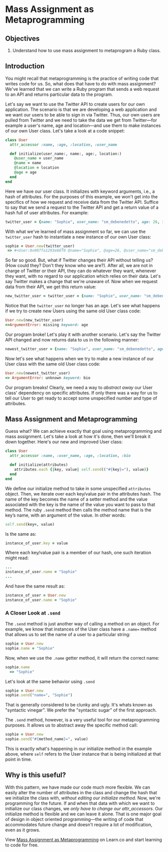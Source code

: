 # Mass Assignment as Metaprogramming

## Objectives

1. Understand how to use mass assignment to metaprogram a Ruby class.

## Introduction

You might recall that metaprogramming is the practice of writing code that writes code for us. So, what does that have to do with mass assignment? We've learned that we can write a Ruby program that sends a web request to an API and returns particular data to the program.

Let's say we want to use the Twitter API to create users for our own application. The scenario is that we are developing a web application and we want our users to be able to sign in via Twitter. Thus, our own users are pulled from Twitter and we need to take the data we get from Twitter—for example a user's name, age and location—and use them to make instances of our own User class. Let's take a look at a code snippet:


```ruby
class User
  attr_accessor :name, :age, :location, :user_name

  def initialize(user_name:, name:, age:, location:)
    @user_name = user_name
    @name = name
    @location = location
    @age = age
  end
end
```
Here we have our user class. It initializes with keyword arguments, i.e., a hash of attributes. For the purposes of this example, we won't get into the specifics of how we request and receive data from the Twitter API. Suffice to say that we send a request to the Twitter API and get a return value of a hash full of user attributes. For example:

```ruby
twitter_user = {name: "Sophie", user_name: "sm_debenedetto", age: 26, location: "NY, NY"}
```

With what we've learned of mass assignment so far, we can use the `twitter_user` hash to instantiate a new instance of our own User class:

```ruby
sophie = User.new(twitter_user)
 => #<User:0x007fa1293e68f0 @name="Sophie", @age=26, @user_name="sm_debenedetto", @location="NY, NY">
```

So far so good. But, what if Twitter changes their API without telling us? (How could they? Don't they know who we are?). After all, we are not in charge of Twitter or their API, they can do whatever they want, whenever they want, with no regard to our application which relies on their data. Let's say Twitter makes a change that we're unaware of. Now when we request data from their API, we get this return value:

```ruby
new_twitter_user = twitter_user = {name: "Sophie", user_name: "sm_debenedetto", location: "NY, NY"}
```

Notice that the `twitter_user` no longer has an age.  Let's see what happens if we try to create new Users using the same old User class code:

```ruby
User.new(new_twitter_user)
=>ArgumentError: missing keyword: age
```
Our program broke! Let's play it with another scenario. Let's say the Twitter API changed and now returns data to us in the following manner:

```ruby
newest_twitter_user = {name: "Sophie", user_name: "sm_debenedetto", age: 26, location: "NY, NY", bio: "I'm a programmer living in NY!"}
```

Now let's see what happens when we try to make a new instance of our User class with the same old User class code:

```ruby
User.new(newest_twitter_user)
=> ArgumentError: unknown keyword: bio
```

Our program breaks! Clearly, we need a way to *abstract away* our User class' dependency on specific attributes. If only there was a way for us to tell our User to get ready to accept some unspecified number and type of attributes.

## Mass Assignment and Metaprogramming

Guess what? We can achieve exactly that goal using metaprogramming and mass assignment. Let's take a look at how it's done, then we'll break it down together. Here's our new and improved User class:

```ruby
class User
  attr_accessor :name, :user_name, :age, :location, :bio

  def initialize(attributes)
    attributes.each {|key, value| self.send(("#{key}="), value)}
  end
end
```

We define our initialize method to take in some unspecified `attributes` object. Then, we iterate over each key/value pair in the attributes hash. The name of the key becomes the name of a setter method and the value associated with the key is the name of the value you want to pass to that method. The ruby `.send` method then calls the method name that is the key’s name, with an argument of the value. In other words:

```ruby
self.send(key=, value)
```

Is the same as:

```ruby
instance_of_user.key = value
```

Where each key/value pair is a member of our hash, one such iteration might read:

```ruby
...
instance_of_user.name = "Sophie"
...
```

And have the same result as:

```ruby
instance_of_user = User.new
instance_of_user.name = "Sophie"
```

### A Closer Look at `.send`

The `.send` method is just another way of calling a method on an object. For example, we know that instances of the User class have a `.name=` method that allows us to set the name of a user to a particular string:

```ruby
sophie = User.new
sophie.name = "Sophie"
```

Now, when we use the `.name` getter method, it will return the correct name:

```ruby
sophie.name
  => "Sophie"
```

Let's look at the same behavior using `.send`

```ruby
sophie = User.new
sophie.send("name=", "Sophie")
```

That is generally considered to be clunky and ugly. It's whats known as "syntactic vinegar". We prefer the "syntactic sugar" of the first approach.

The `.send` method, however, is a very useful tool for our metaprogramming purposes. It allows us to abstract away the specific method call:

```ruby
sophie = User.new
sophie.send("#{method_name}=", value)
```

This is exactly what's happening in our initialize method in the example above, where `self` refers to the User instance that is being initialized at that point in time.

## Why is this useful?

With this pattern, we have made our code much more flexible. We can easily alter the number of attributes in the class and change the hash that we initialize the class with, *without editing our initialize method.* Now, we're programming for the future. If and when that data with which we want to initialize our class changes, we *only have to change our attr_accessors*. Our initialize method is flexible and we can leave it alone. That is one major goal of design in object oriented programming––the writing of code that accommodates future change and doesn't require a lot of modification, even as it grows.

<p data-visibility='hidden'>View <a href='https://learn.co/lessons/mass-assignment-metaprogramming' title='Mass Assignment as Metaprogramming'>Mass Assignment as Metaprogramming</a> on Learn.co and start learning to code for free.</p>
